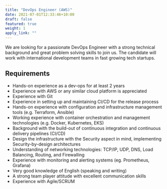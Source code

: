 ```yaml
---
title: "DevOps Engineer (AWS)"
date: 2021-07-01T12:33:46+10:00
draft: false
featured: true
weight: 1
apply_link: ""
---
```


We are looking for a passionate DevOps Engineer with a strong technical background and great problem solving skills to join us. The candidate will work with international development teams in fast growing tech startups.

## Requirements

* Hands-on experience as a dev-ops for at least 2 years
* Experience with AWS or any similar cloud platform is appreciated
* Experience with Git
* Experience in setting up and maintaining CI/CD for the release process
* Hands-on experience with configuration and infrastructure management tools (e.g. Terraform, Ansible)
* Working experience with container orchestration and management technologies (e.g. Docker, Kubernetes, EKS)
* Background with the build-out of continuous integration and continuous delivery pipelines (CI/CD)
* Design the infrastructure with the Security aspect in mind, implementing Security-by-design architectures
* Understanding of networking technologies: TCP/IP, UDP, DNS, Load Balancing, Routing, and Firewalling
* Experience with monitoring and alerting systems (eg. Prometheus, Grafana)
* Very good knowledge of English (speaking and writing)
* A strong team player attitude with excellent communication skills
* Experience with Agile/SCRUM

